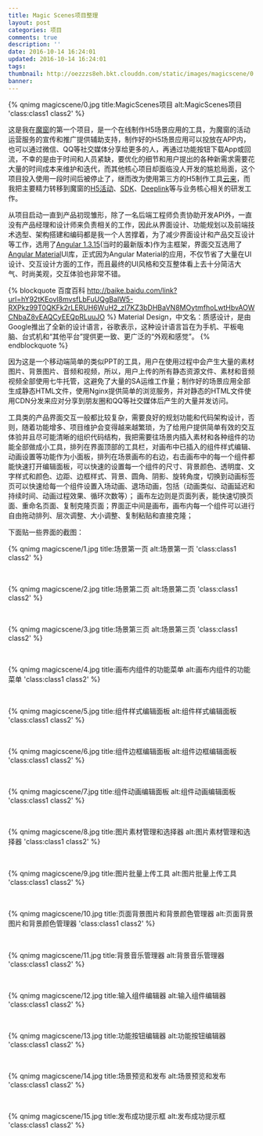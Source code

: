```yaml
---
title: Magic Scenes项目整理
layout: post
categories: 项目
comments: true
description: ''
date: 2016-10-14 16:24:01
updated: 2016-10-14 16:24:01
tags:
thumbnail: http://oezzzs8eh.bkt.clouddn.com/static/images/magicscene/0.jpg?imageView2/1/w/345/h/163
banner:
---
```


{% qnimg magicscene/0.jpg title:MagicScenes项目 alt:MagicScenes项目 'class:class1 class2' %}

这是我在[魔窗](http://www.magicwindow.cn)的第一个项目，是一个在线制作H5场景应用的工具，为魔窗的活动运营服务的宣传和推广提供辅助支持，制作好的H5场景应用可以投放在APP内，也可以通过微信、QQ等社交媒体分享给更多的人，再通过功能按钮下载App或回流，不幸的是由于时间和人员紧缺，要优化的细节和用户提出的各种新需求需要花大量的时间成本来维护和迭代，而其他核心项目却面临没人开发的尴尬局面，这个项目投入使用一段时间后被停止了，继而改为使用第三方的H5制作工具[云来](http://www.liveapp.cn/)，而我把主要精力转移到魔窗的[H5活动](http://www.magicwindow.cn/operation.html)、[SDK](http://www.magicwindow.cn/download.html)、[Deeplink](http://www.magicwindow.cn/deeplink.html)等与业务核心相关的研发工作。

从项目启动一直到产品初现雏形，除了一名后端工程师负责协助开发API外，一直没有产品经理和设计师来负责相关的工作，因此从界面设计、功能规划以及前端技术选型、架构搭建和编码都是我一个人苦撑着，为了减少界面设计和产品交互设计等工作，选用了[Angular 1.3.15](https://angularjs.org/)(当时的最新版本)作为主框架，界面交互选用了[Angular Material](https://material.angularjs.org/)UI库，正式因为Angular Material的应用，不仅节省了大量在UI设计、交互设计方面的工作，而且最终的UI风格和交互整体看上去十分简洁大气、时尚美观，交互体验也非常不错。

{% blockquote 百度百科 http://baike.baidu.com/link?url=hY92tKEovI8mvsfLbFuUQgBaIW5-RXPkz99T0QKFk2rLERUH6WuH2_zI7KZ3bDHBaVN8MOytmfhoLwtHbvAOWCNbaZ8vEAQCyEEQpRLuuJO %}
Material Design，中文名：质感设计，是由Google推出了全新的设计语言，谷歌表示，这种设计语言旨在为手机、平板电脑、台式机和“其他平台”提供更一致、更广泛的“外观和感觉”。
{% endblockquote %}

因为这是一个移动端简单的类似PPT的工具，用户在使用过程中会产生大量的素材图片、背景图片、音频和视频，所以，用户上传的所有静态资源文件、素材和音频视频全部使用七牛托管，这避免了大量的SA运维工作量；制作好的场景应用全部生成静态HTML文件，使用Nginx提供简单的浏览服务，并对静态的HTML文件使用CDN分发来应对分享到朋友圈和QQ等社交媒体后产生的大量并发访问。

工具类的产品界面交互一般都比较复杂，需要良好的规划功能和代码架构设计，否则，随着功能增多、项目维护会变得越来越繁琐，为了给用户提供简单有效的交互体验并且尽可能清晰的组织代码结构，我把需要往场景内插入素材和各种组件的功能全部做成小工具，排列在界面顶部的工具栏，对画布中已插入的组件样式编辑、动画设置等功能作为小面板，排列在场景画布的右边，右击画布中的每一个组件都能快速打开编辑面板，可以快速的设置每一个组件的尺寸、背景颜色、透明度、文字样式和颜色、边距、边框样式、背景、圆角、阴影、旋转角度，切换到动画标签页可以快速给每一个组件设置入场动画、退场动画，包括（动画类似、动画延迟和持续时间、动画过程效果、循环次数等）； 画布左边则是页面列表，能快速切换页面、重命名页面、复制克隆页面；界面正中间是画布，画布内每一个组件可以进行自由拖动排列、层次调整、大小调整、复制粘贴和直接克隆；

下面贴一些界面的截图：

{% qnimg magicscene/1.jpg title:场景第一页 alt:场景第一页 'class:class1 class2' %}

*&nbsp;*

{% qnimg magicscene/2.jpg title:场景第二页 alt:场景第二页 'class:class1 class2' %}

*&nbsp;*

{% qnimg magicscene/3.jpg title:场景第三页 alt:场景第三页 'class:class1 class2' %}

*&nbsp;*

{% qnimg magicscene/4.jpg title:画布内组件的功能菜单 alt:画布内组件的功能菜单 'class:class1 class2' %}

*&nbsp;*

{% qnimg magicscene/5.jpg title:组件样式编辑面板 alt:组件样式编辑面板 'class:class1 class2' %}

*&nbsp;*

{% qnimg magicscene/6.jpg title:组件边框编辑面板 alt:组件边框编辑面板 'class:class1 class2' %}

*&nbsp;*

{% qnimg magicscene/7.jpg title:组件动画编辑面板 alt:组件动画编辑面板 'class:class1 class2' %}

*&nbsp;*

{% qnimg magicscene/8.jpg title:图片素材管理和选择器 alt:图片素材管理和选择器 'class:class1 class2' %}

*&nbsp;*

{% qnimg magicscene/9.jpg title:图片批量上传工具 alt:图片批量上传工具 'class:class1 class2' %}

*&nbsp;*

{% qnimg magicscene/10.jpg title:页面背景图片和背景颜色管理器 alt:页面背景图片和背景颜色管理器 'class:class1 class2' %}

*&nbsp;*

{% qnimg magicscene/11.jpg title:背景音乐管理器 alt:背景音乐管理器 'class:class1 class2' %}

*&nbsp;*

{% qnimg magicscene/12.jpg title:输入组件编辑器 alt:输入组件编辑器 'class:class1 class2' %}

*&nbsp;*

{% qnimg magicscene/13.jpg title:功能按钮编辑器 alt:功能按钮编辑器 'class:class1 class2' %}

*&nbsp;*

{% qnimg magicscene/14.jpg title:场景预览和发布 alt:场景预览和发布 'class:class1 class2' %}

*&nbsp;*

{% qnimg magicscene/15.jpg title:发布成功提示框 alt:发布成功提示框 'class:class1 class2' %}

*&nbsp;*